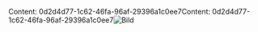 <span data-ttu-id="2d096-101">Content: 0d2d4d77-1c62-46fa-96af-29396a1c0ee7</span><span class="sxs-lookup"><span data-stu-id="2d096-101">Content: 0d2d4d77-1c62-46fa-96af-29396a1c0ee7</span></span>![Bild](317759d3-85bc-4efc-bc2f-1d6df5c2f233.png)
